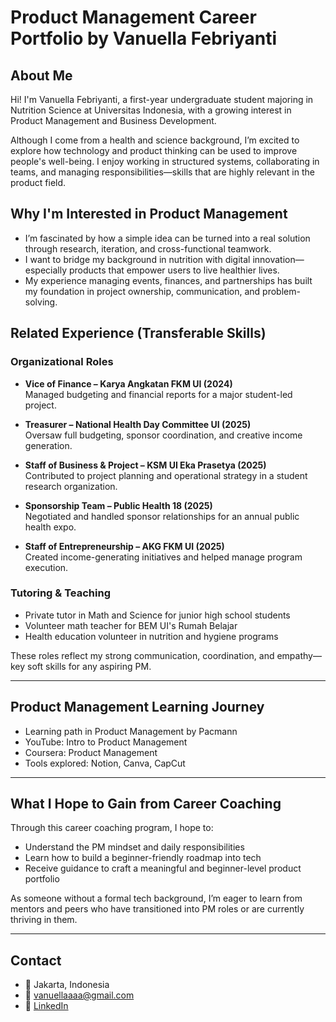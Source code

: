 # Product Management Career Portfolio by Vanuella Febriyanti

## About Me
Hi! I'm Vanuella Febriyanti, a first-year undergraduate student majoring in Nutrition Science at Universitas Indonesia, with a growing interest in Product Management and Business Development.

Although I come from a health and science background, I’m excited to explore how technology and product thinking can be used to improve people's well-being. I enjoy working in structured systems, collaborating in teams, and managing responsibilities—skills that are highly relevant in the product field.

## Why I'm Interested in Product Management
- I’m fascinated by how a simple idea can be turned into a real solution through research, iteration, and cross-functional teamwork.
- I want to bridge my background in nutrition with digital innovation—especially products that empower users to live healthier lives.
- My experience managing events, finances, and partnerships has built my foundation in project ownership, communication, and problem-solving.

## Related Experience (Transferable Skills)

### Organizational Roles
- **Vice of Finance – Karya Angkatan FKM UI (2024)**  
  Managed budgeting and financial reports for a major student-led project.

- **Treasurer – National Health Day Committee UI (2025)**  
  Oversaw full budgeting, sponsor coordination, and creative income generation.

- **Staff of Business & Project – KSM UI Eka Prasetya (2025)**  
  Contributed to project planning and operational strategy in a student research organization.

- **Sponsorship Team – Public Health 18 (2025)**  
  Negotiated and handled sponsor relationships for an annual public health expo.

- **Staff of Entrepreneurship – AKG FKM UI (2025)**  
  Created income-generating initiatives and helped manage program execution.

### Tutoring & Teaching
- Private tutor in Math and Science for junior high school students  
- Volunteer math teacher for BEM UI's Rumah Belajar  
- Health education volunteer in nutrition and hygiene programs

These roles reflect my strong communication, coordination, and empathy—key soft skills for any aspiring PM.

---

## Product Management Learning Journey
- Learning path in Product Management by Pacmann
- YouTube: Intro to Product Management
- Coursera: Product Management
- Tools explored: Notion, Canva, CapCut

---

## What I Hope to Gain from Career Coaching
Through this career coaching program, I hope to:
- Understand the PM mindset and daily responsibilities
- Learn how to build a beginner-friendly roadmap into tech
- Receive guidance to craft a meaningful and beginner-level product portfolio

As someone without a formal tech background, I’m eager to learn from mentors and peers who have transitioned into PM roles or are currently thriving in them.

---

## Contact
- 📍 Jakarta, Indonesia  
- 📧 vanuellaaaa@gmail.com  
- 🔗 [LinkedIn](https://linkedin.com/in/vanuellaf)
